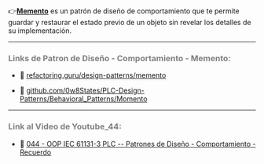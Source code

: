👉[**Memento**](https://refactoring.guru/es/design-patterns/memento) es un patrón de diseño de comportamiento que te permite guardar y restaurar el estado previo de un objeto sin revelar los detalles de su implementación.
***
### <span style="color:grey">Links de Patron de Diseño - Comportamiento - Memento:</span>

- 🔗 [refactoring.guru/design-patterns/memento](https://refactoring.guru/es/design-patterns/memento)

- 🔗 [github.com/0w8States/PLC-Design-Patterns/Behavioral_Patterns/Momento](https://github.com/0w8States/PLC-Design-Patterns/tree/master/Behavioral_Patterns/Momento)   
***
### <span style="color:grey">Link al Video de Youtube_44:</span>
- 🔗 [044 - OOP IEC 61131-3 PLC -- Patrones de Diseño - Comportamiento - Recuerdo]()